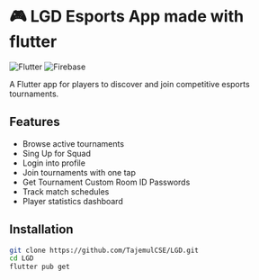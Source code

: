 # 🎮 LGD Esports App made with flutter

![Flutter](https://img.shields.io/badge/Flutter-3.19-blue)
![Firebase](https://img.shields.io/badge/Firebase-Auth%20%26%20Firestore-orange)

A Flutter app for players to discover and join competitive esports tournaments.

## Features
- Browse active tournaments
- Sing Up for Squad
- Login into profile
- Join tournaments with one tap
- Get Tournament Custom Room ID Passwords
- Track match schedules
- Player statistics dashboard

## Installation
```bash
git clone https://github.com/TajemulCSE/LGD.git
cd LGD
flutter pub get